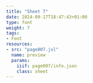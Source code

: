 ```yaml
---
title: "Sheet 7"
date: 2024-09-17T18:47:43+01:00
type: font
weight: 7
tags:
- Font
resources:
- src: "page007.jxl"
  name: preview
  params:
    iiif: page007/info.json
    class: sheet
---
```

